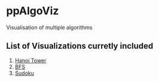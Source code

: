 # ppAlgoViz

Visualisation of multiple algorithms

## List of Visualizations curretly included
1. [Hanoi Tower](https://paprajapati9.github.io/ppAlgoViz/recursion/test.html)
2. [BFS](https://paprajapati9.github.io/ppAlgoViz/graphs/test.html)
3. [Sudoku](https://paprajapati9.github.io/ppAlgoViz/backtrack/test.html)
